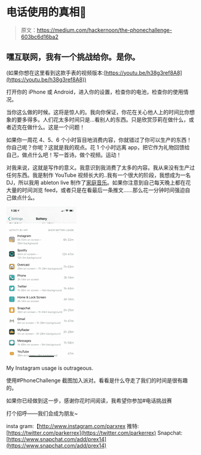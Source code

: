 # 电话使用的真相📱

> 原文：<https://medium.com/hackernoon/the-phonechallenge-603bc6d16ba2>

## 嘿互联网，我有一个挑战给你。是你。

(如果你想在这里看到这款手表的视频版本:[https://youtu.be/h38g3ref8A8](https://youtu.be/h38g3ref8A8))

打开你的 iPhone 或 Android，进入你的设置，检查你的电池，检查你的使用情况。

当你这么做的时候。这将是惊人的。我向你保证，你花在关心他人上的时间比你想象的要多得多。人们花太多时间只是…看别人的东西。只是欣赏莎莉在做什么，或者迈克在做什么。这是一个问题！

如果你一周花 4、5、6 个小时盲目地消费内容，你就错过了你可以生产的东西！你自己呢？你呢？这就是我的观点。花 1 个小时远离 app，把它作为礼物回馈给自己，做点什么吧！写一首诗。做个视频。运动！

对我来说，这就是写作的意义。我意识到我消费了太多的内容。我从来没有生产过任何东西。我是制作 YouTube 视频长大的..我有一个很大的阶段，我想成为一名 DJ，所以我用 ableton live 制作了[家庭音乐](https://soundcloud.com/parkerrex)。如果你注意到自己每天晚上都在花大量的时间浏览 feed，或者只是在看最后一条推文……那么花一分钟时间强迫自己做点什么。

![](img/0e4c48bb1deed6fa18597926044f7ffc.png)

My Instagram usage is outrageous.

使用#PhoneChallenge 截图加入派对。看看是什么夺走了我们的时间是很有趣的。

如果你已经做到这一步，感谢你花时间阅读，我希望你参加#电话挑战赛

打个招呼——我们会成为朋友~

insta gram:【http://www.instagram.com/parxrex
推特:[https://twitter.com/parkerrex](https://twitter.com/parkerrex)
Snapchat:[https://www.snapchat.com/add/prex14](https://www.snapchat.com/add/prex14)